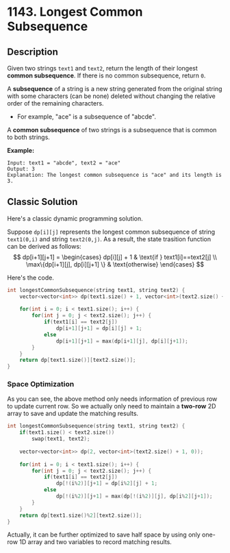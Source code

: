 # 1143. Longest Common Subsequence

## Description
Given two strings `text1` and `text2`, return the length of their longest **common subsequence**. If there is no common subsequence, return `0`.

A **subsequence** of a string is a new string generated from the original string with some characters (can be none) deleted without changing the relative order of the remaining characters.

- For example, "ace" is a subsequence of "abcde".


A **common subsequence** of two strings is a subsequence that is common to both strings.

**Example:**
```
Input: text1 = "abcde", text2 = "ace" 
Output: 3  
Explanation: The longest common subsequence is "ace" and its length is 3.
```

## Classic Solution
Here's a classic dynamic programming solution.

Suppose `dp[i][j]` represents the longest common subsequence of string `text1(0,i)` and string `text2(0,j)`. As a result, the state trasition function can be derived as follows:
$$
dp[i+1][j+1] = 
\begin{cases}
    dp[i][j] + 1 & \text{if } text1[i]==text2[j] \\
    \max\{dp[i+1][j], dp[i][j+1] \} & \text{otherwise}
\end{cases}
$$

Here's the code.
```C++
int longestCommonSubsequence(string text1, string text2) {
    vector<vector<int>> dp(text1.size() + 1, vector<int>(text2.size() + 1, 0));
    
    for(int i = 0; i < text1.size(); i++) {
        for(int j = 0; j < text2.size(); j++) {
            if(text1[i] == text2[j])
                dp[i+1][j+1] = dp[i][j] + 1;
            else 
                dp[i+1][j+1] = max(dp[i+1][j], dp[i][j+1]);
        }
    }
    return dp[text1.size()][text2.size()];
}
```

### Space Optimization
As you can see, the above method only needs information of previous row to update current row. So we actually only need to maintain a **two-row** 2D array to save and update the matching results.

```C++
int longestCommonSubsequence(string text1, string text2) {
    if(text1.size() < text2.size())
        swap(text1, text2);
    
    vector<vector<int>> dp(2, vector<int>(text2.size() + 1, 0));
    
    for(int i = 0; i < text1.size(); i++) {
        for(int j = 0; j < text2.size(); j++) {
            if(text1[i] == text2[j])
                dp[!(i%2)][j+1] = dp[i%2][j] + 1;
            else
                dp[!(i%2)][j+1] = max(dp[!(i%2)][j], dp[i%2][j+1]);
        }
    }
    return dp[text1.size()%2][text2.size()];
}
```

Actually, it can be further optimized to save half space by using only one-row 1D array and two variables to record matching results.